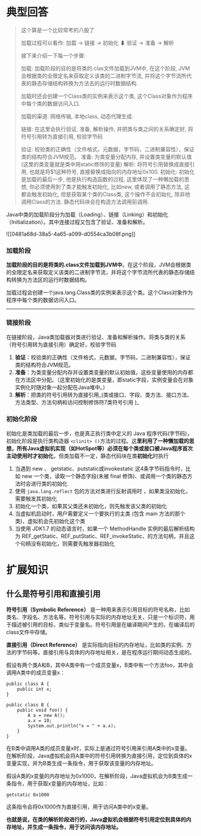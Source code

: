 # 典型回答

> 这个算是一个比较常考的八股了
> 
> 加载过程可以看作: 加载 -> 链接 -> 初始化
>                         ⬇
>                 验证 -> 准备 -> 解析
> 
> 接下来介绍一下每一个步骤:
> 
> 加载:
> 	加载阶段的目的是将类的.clas文件加载到JVM中, 在这个阶段, JVM会根据类的全限定名来获取定义该类的二进制字节流, 并将这个字节流所代表的静态存储结构转换为方法去的运行时数据结构.
> 	
> 	加载时还会创建一个Class类的实例来表示这个类, 这个Class对象作为程序中每个类的数据访问入口.
> 	
> 	加载的渠道: 网络传输, 本地class, 动态代理生成.
> 
> 链接:
> 	在这里会执行验证, 准备, 解析操作, 并把类与类之间的关系确定好, 将符号引用转为直接引用, 校验字节码
> 	
> 	验证:
> 		校验类的正确性（文件格式，元数据，字节码，二进制兼容性），保证类的结构符合JVM规范。
> 	准备:
> 		为类变量分配内存, 并设置类变量的默认值(这里的类变量就是类中用static修饰的变量)
> 	解析:
> 		将符号引用替换成直接引用, 也就是将$1这种符号, 直接替换成指向的内存地址0x100.
> 初始化:
> 	初始化是加载的最后一步, 他是执行构造函数的过程, 这里体现了一种懒加载的思想, 你必须使用到了类才能触发初始化, 比如new, 或者调用了静态方法, 这都会触发初始化, 但是获取某个类的Class类, 这个操作不会初始化, 除非他调用Class的方法. 静态代码块会在构造方法调用前调用.

Java中类的加载阶段分为加载（Loading）、链接（Linking）和初始化（Initialization）。其中连接过程又包含了验证、准备和解析。



![[0481a68d-38a5-4a65-a099-d0554ca3b08f.png]]



### 加载阶段


**加载阶段的目的是将类的.class文件加载到JVM中**。在这个阶段，JVM会根据类的全限定名来获取定义该类的二进制字节流，并将这个字节流所代表的静态存储结构转换为方法区的运行时数据结构。



加载过程会创建一个java.lang.Class类的实例来表示这个类。这个Class对象作为程序中每个类的数据访问入口。

****

### 链接阶段


在链接阶段，Java类加载器对类进行验证、准备和解析操作。将类与类的关系（符号引用转为直接引用）确定好，校验字节码



1. **验证**：校验类的正确性（文件格式，元数据，字节码，二进制兼容性），保证类的结构符合JVM规范。
2. **准备**：为类变量分配内存并设置类变量的默认初始值，这些变量使用的内存都在方法区中分配。（这里初始化的是类变量，即static字段，实例变量会在对象实例化时随对象一起分配在Java堆中。）
3. **解析**：把类的符号引用转为直接引用_(类或接口、字段、类方法、接口方法、方法类型、方法句柄和访问控制修饰符7类符号引用 )_



### 初始化阶段


初始化是类加载的最后一步，也是真正执行类中定义的 Java 程序代码(字节码)，初始化阶段是执行类构造器 `<clinit> ()`方法的过程。这**里利用了一种懒加载的思想，所有Java虚拟机实现（如HotSpot等）必须在每个类或接口被Java程序首次主动使用时才初始化**，但类加载不一定，静态代码块在类**初始化**时执行



1. 当遇到 new 、 getstatic、putstatic或invokestatic 这4条字节码指令时，比如 new 一个类，读取一个静态字段(未被 final 修饰)、或调用一个类的静态方法时会进行类的初始化
2. 使用 `java.lang.reflect` 包的方法对类进行反射调用时 ，如果类没初始化，需要触发其初始化
3. 初始化一个类，如果其父类还未初始化，则先触发该父类的初始化
4. 当虚拟机启动时，用户需要定义一个要执行的主类 (包含 main 方法的那个类)，虚拟机会先初始化这个类
5. 当使用 JDK1.7 的动态语言时，如果一个 MethodHandle 实例的最后解析结构为 REF_getStatic、REF_putStatic、REF_invokeStatic、的方法句柄，并且这个句柄没有初始化，则需要先触发器初始化





# 扩展知识


## 什么是符号引用和直接引用


**符号引用（Symbolic Reference）** 是一种用来表示引用目标的符号名称，比如类名、字段名、方法名等。符号引用与实际的内存地址无关，只是一个标识符，用于描述被引用的目标，类似于变量名。符号引用是在编译期间产生的，在编译后的class文件中存储。



**直接引用（Direct Reference）** 是实际指向目标的内存地址，比如类的实例、方法的字节码等。直接引用与具体的内存地址相关，是在程序运行期间动态生成的。



假设有两个类A和B，其中A类中有一个成员变量x，B类中有一个方法foo，其中会调用A类中的成员变量x：



```plain
public class A {
    public int x;
}

public class B {
    public void foo() {
        A a = new A();
        a.x = 10;
        System.out.println("x = " + a.x);
    }
}

```



在B类中调用A类的成员变量x时，实际上是通过符号引用来引用A类中的x变量。在解析阶段，Java虚拟机会将A类中的符号引用转换为直接引用，定位到具体的x变量实现，并为B类生成一条指令，用于获取该变量的内存地址。



假设A类的x变量的内存地址为0x1000，在解析阶段，Java虚拟机会为B类生成一条指令，用于获取x变量的内存地址，比如：



```plain
getstatic 0x1000
```



这条指令会将0x1000作为直接引用，用于访问A类中的x变量。



**也就是说，在类的解析阶段进行的，Java虚拟机会根据符号引用定位到具体的内存地址，并生成一条指令，用于访问该内存地址。**

